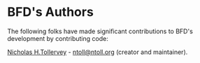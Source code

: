 # BFD's Authors

The following folks have made significant contributions to BFD's development by
contributing code:

[Nicholas H.Tollervey](https://ntoll.org/) - ntoll@ntoll.org (creator and
maintainer).
